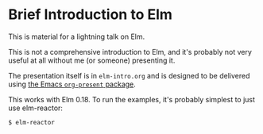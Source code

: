 # Brief Introduction to Elm

This is material for a lightning talk on Elm.

This is not a comprehensive introduction to Elm, and it's probably not very
useful at all without me (or someone) presenting it.

The presentation itself is in `elm-intro.org` and is designed to be delivered
using [the Emacs `org-present` package](https://github.com/rlister/org-present).

This works with Elm 0.18. To run the examples, it's probably simplest to just
use elm-reactor:

```
$ elm-reactor
```
